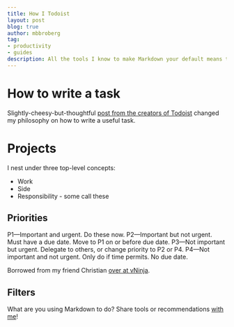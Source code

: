 ```yaml
---
title: How I Todoist
layout: post
blog: true
author: mbbroberg
tag:
- productivity
- guides
description: All the tools I know to make Markdown your default means to writing.
---
```


# How to write a task

Slightly-cheesy-but-thoughtful [post from the creators of Todoist](https://blog.doist.com/the-life-changing-magic-of-tidying-up-your-todoist-8413b3e06473) changed my philosophy on how to write a useful task.

# Projects

I nest under three top-level concepts:

* Work
* Side
* Responsibility - some call these 


## Priorities

P1—Important and urgent. Do these now.
P2—Important but not urgent. Must have a due date. Move to P1 on or before due date.
P3—Not important but urgent. Delegate to others, or change priority to P2 or P4.
P4—Not important and not urgent. Only do if time permits. No due date.

Borrowed from my friend Christian [over at vNinja](https://vninja.net/workflow/how-i-use-todoist/).

## Filters



<!--
## Writing in Markdown

{:refdef: style="text-align: center;"}
![Todoist is Markdown Magic]({{ site.baseimg }}/assets/posts/markdown-render-todoist.gif)
{: refdef}


* **Notes** - if you are starting from scratch, decide between [Bear App](http://www.bear-writer.com/) or the do-it-yourself [Joplin](https://joplin.cozic.net/). The latter is open source and robust and the former is simple, sleek, and inexpensive.
* **Todo List** - [Todoist](https://todoist.com/) is Markdown compatible by default (and supports emojis 💥), which is why I continue to use it for all my task management.
* **Writing** - if you can, ditch your CMS and Word docs for a git repository. Honestly, it's simple, gives you all the benefits of version control, and keeps you focused on the text more than the styling.

## Converting Non-Markdown to Markdown

* **Rich text** - wrote something in that undesirable rich text format? It's cool, [MarkdownIt](http://markitdown.medusis.com/) gives you the quickest way to convert. It's a little clumsy with links, but gets you 90% closer than you would writing and rewriting `[link](http://link)`.
* **Medium** - exporting from Medium to Markdown with a nifty Chrome extension like [this one](https://chrome.google.com/webstore/detail/convert-medium-posts-to-m/aelnflnmpbjgipamcogpdoppjbebnjea). It looks like you can write Medium posts in Markdown as well using [code like this](https://github.com/IonicaBizau/medium-editor-Markdown), even [from the command line](https://github.com/timakin/md2mid), though it's easy enough to [import from anywhere](https://medium.com/p/import).
* **Google Docs** - I've heavily relied on the open source [gdocs2md](https://github.com/evbacher/gd2md-html) app to convert Google Docs to Markdown files (hat tip to [this Stackoverflow answer](https://stackoverflow.com/questions/19769460/convert-google-docs-to-jekyll-Markdown) for pointing me here).
* **Evernote** - while this project is getting up their in age, I can confirm that [enml2md](https://github.com/zerobase/enml2md) allows you to extract an Evernote export (.enex) into separate Markdown files.

{:refdef: style="text-align: center;"}
![Medium exports is dope]({{ site.baseimg }}/assets/posts/markdown-export-medium.gif)
{: refdef}

## References when you get stuck

Markdown takes time to internalize and there's no shame in looking it up (I _still_ look up how to link to an image on a regular basis). My frequently visited sites:

* http://daringfireball.net/projects/Markdown/basics
* https://guides.github.com/features/mastering-Markdown/
* https://www.Markdownguide.org/
* Great practice for beginners - [Markdown Tutorial](http://Markdowntutorial.com/) -->


What are you using Markdown to do? Share tools or recommendations [with me](https://twitter.com/mbbroberg)!
